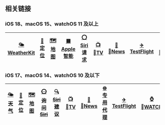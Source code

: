 ## 相关链接

### iOS 18、macOS 15、watchOS 11 及以上

| [🌤<br/>WeatherKit](/guide/Weather/weather-kit) | [📍<br/>定位](/guide/GeoServices/location) | [🗺️<br/>地图](/guide/GeoServices/maps) | [🟥<br/>Apple 智能](/guide/Siri/apple-intelligence) | [⭕<br/>Siri 请求](/guide/Siri/siri-requests) | [📺<br/>TV](/guide/apple-tv) | [📰<br/>News](/guide/apple-news) | [✈<br/>TestFlight](/guide/test-flight) | [⌚️<br/>WATCH](/guide/apple-watch) | [🧰<br/>BoxJs](/guide/box-js) |
| :--------------------------------------------: | :----------------------------------------: | :------------------------------------: | :-------------------------------------------------: | :-------------------------------------------: | :---------------------------: | :-------------------------------: | :------------------------------------: | :----------------------------------: | ----------------------------- |

### iOS 17、macOS 14、watchOS 10 及以下

| [~~🌤<br/>天气~~](/guide/Weather/weather) | [📍<br/>定位](/guide/GeoServices/location) | [🗺️<br/>地图](/guide/GeoServices/maps) | [~~⭕<br/>询问 Siri~~](/guide/Siri/ask-siri) | [~~🔍<br/>Siri 建议~~](/guide/Siri/siri-suggestions) | [📺<br/>TV](/guide/apple-tv) | [📰<br/>News](/guide/apple-news) | [~~🌐<br/>专用代理~~](/guide/private-relay) | [✈<br/>TestFlight](/guide/test-flight) | [⌚️<br/>WATCH](/guide/apple-watch) | [🧰<br/>BoxJs](/guide/box-js) |
| :--------------------------------------: | :----------------------------------------: | :------------------------------------: | :------------------------------------------: | :--------------------------------------------------: | :---------------------------: | :-------------------------------: | :-----------------------------------------: | :------------------------------------: | :----------------------------------: | ----------------------------- |
